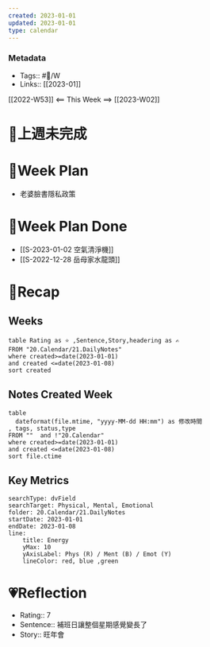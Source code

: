 ```yaml
---
created: 2023-01-01
updated: 2023-01-01
type: calendar
---
```

### Metadata
- Tags:: #📅/W
- Links:: [[2023-01]]

[[2022-W53]] <== This Week ==> [[2023-W02]]
# 📆上週未完成

# 📆Week Plan
- 老婆臉書隱私政策
# 📆Week Plan Done
- [[S-2023-01-02 空氣清淨機]]
- [[S-2022-12-28 岳母家水龍頭]]

# 🍁Recap
## Weeks
```dataview
table Rating as ⭐ ,Sentence,Story,headering as ✍
FROM "20.Calendar/21.DailyNotes"
where created>=date(2023-01-01) 
and created <=date(2023-01-08)
sort created
```
## Notes Created Week

```dataview
table 
  dateformat(file.mtime, "yyyy-MM-dd HH:mm") as 修改時間
, tags, status,type
FROM ""  and !"20.Calendar"
where created>=date(2023-01-01) 
and created <=date(2023-01-08)
sort file.ctime
```


## Key Metrics
``` tracker
searchType: dvField
searchTarget: Physical, Mental, Emotional
folder: 20.Calendar/21.DailyNotes
startDate: 2023-01-01
endDate: 2023-01-08
line:
	title: Energy
	yMax: 10
	yAxisLabel: Phys (R) / Ment (B) / Emot (Y)
	lineColor: red, blue ,green
```
# 💗Reflection
- Rating:: 7
- Sentence::   補班日讓整個星期感覺變長了
- Story:: 旺年會

